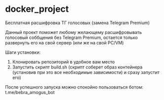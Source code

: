 # docker_project
Бесплатная расшифровка ТГ голосовых (замена Telegram Premium)

Данный проект поможет любому желающему расшифровывать голосовый соббщения без Telegram Premium, остается  только развернуть его на свой сервер (или же на свой PC/VM)

Шаги установки:

1. Клонировать репозиторий в удобное вам место
2. Запустить скрипт build.sh (скрипт соберет образ контейнера (установив при это все необходимые зависимости) и сразу запустит его)

После успешного запуска можно спокойно пользоваться ботом: t.me/bebra_amogus_bot
